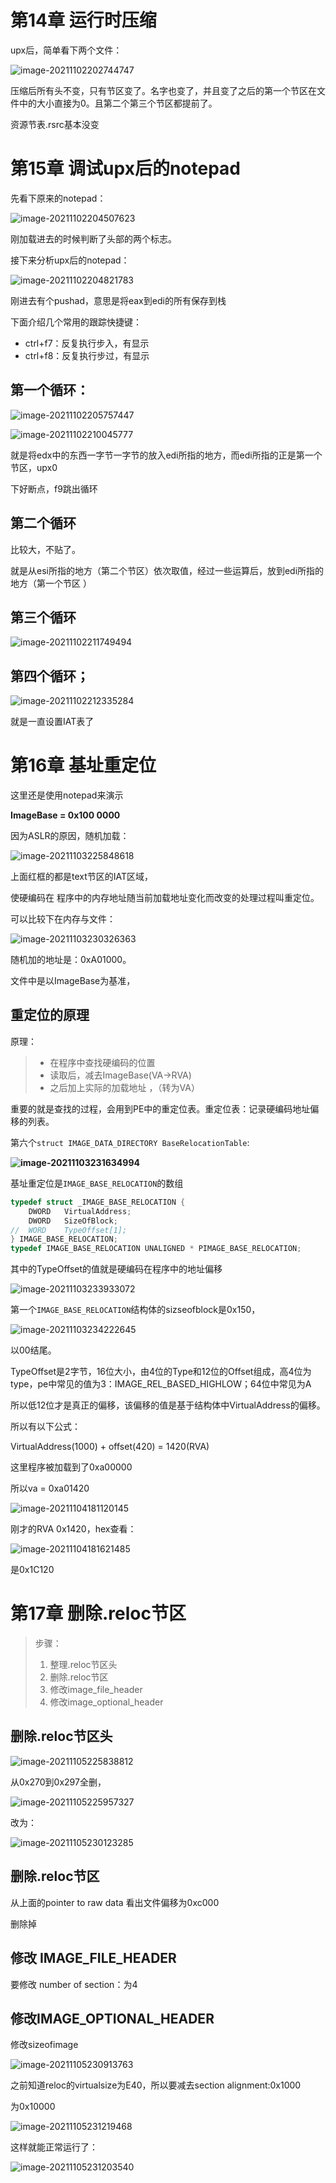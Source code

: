 # 第14章 运行时压缩



upx后，简单看下两个文件：

![image-20211102202744747](14/image-20211102202744747.png)

压缩后所有头不变，只有节区变了。名字也变了，并且变了之后的第一个节区在文件中的大小直接为0。且第二个第三个节区都提前了。

资源节表.rsrc基本没变

# 第15章 调试upx后的notepad

先看下原来的notepad：

![image-20211102204507623](14/image-20211102204507623.png)

刚加载进去的时候判断了头部的两个标志。

接下来分析upx后的notepad：

![image-20211102204821783](14/image-20211102204821783.png)

刚进去有个pushad，意思是将eax到edi的所有保存到栈

下面介绍几个常用的跟踪快捷键：

-   ctrl+f7：反复执行步入，有显示
-   ctrl+f8：反复执行步过，有显示

## 第一个循环：

![image-20211102205757447](14/image-20211102205757447.png)

![image-20211102210045777](14/image-20211102210045777.png)

就是将edx中的东西一字节一字节的放入edi所指的地方，而edi所指的正是第一个节区，upx0

下好断点，f9跳出循环

## 第二个循环

比较大，不贴了。

就是从esi所指的地方（第二个节区）依次取值，经过一些运算后，放到edi所指的地方（第一个节区 ）

## 第三个循环

![image-20211102211749494](14/image-20211102211749494.png)



## 第四个循环；

![image-20211102212335284](14/image-20211102212335284.png)

就是一直设置IAT表了

# 第16章 基址重定位

这里还是使用notepad来演示

**ImageBase = 0x100 0000**

因为ASLR的原因，随机加载：

![image-20211103225848618](14/image-20211103225848618.png)

上面红框的都是text节区的IAT区域，



使硬编码在 程序中的内存地址随当前加载地址变化而改变的处理过程叫重定位。

可以比较下在内存与文件：

![image-20211103230326363](14/image-20211103230326363.png)

随机加的地址是：0xA01000。

文件中是以ImageBase为基准，



## 重定位的原理

原理：

>   -   在程序中查找硬编码的位置
>   -   读取后，减去ImageBase(VA->RVA)
>   -   之后加上实际的加载地址 ，（转为VA）

重要的就是查找的过程，会用到PE中的重定位表。重定位表：记录硬编码地址偏移的列表。



第六个`struct IMAGE_DATA_DIRECTORY BaseRelocationTable`:

**![image-20211103231634994](14/image-20211103231634994.png)**

基址重定位是`IMAGE_BASE_RELOCATION`的数组

```c
typedef struct _IMAGE_BASE_RELOCATION {
    DWORD   VirtualAddress;
    DWORD   SizeOfBlock;
//  WORD    TypeOffset[1];
} IMAGE_BASE_RELOCATION;
typedef IMAGE_BASE_RELOCATION UNALIGNED * PIMAGE_BASE_RELOCATION;
```

其中的TypeOffset的值就是硬编码在程序中的地址偏移

![image-20211103233933072](14/image-20211103233933072.png)

第一个`IMAGE_BASE_RELOCATION`结构体的sizseofblock是0x150，

![image-20211103234222645](14/image-20211103234222645.png)

以00结尾。

TypeOffset是2字节，16位大小，由4位的Type和12位的Offset组成，高4位为type，pe中常见的值为3：IMAGE_REL_BASED_HIGHLOW；64位中常见为A

所以低12位才是真正的偏移，该偏移的值是基于结构体中VirtualAddress的偏移。

所以有以下公式：

VirtualAddress(1000) + offset(420) = 1420(RVA)

这里程序被加载到了0xa00000

所以va = 0xa01420

![image-20211104181120145](14/image-20211104181120145.png)

刚才的RVA 0x1420，hex查看：

![image-20211104181621485](14/image-20211104181621485.png)

是0x1C120





# 第17章 删除.reloc节区

>   步骤：
>
>   1.  整理.reloc节区头
>   2.  删除.reloc节区
>   3.  修改image_file_header
>   4.  修改image_optional_header



## 删除.reloc节区头

![image-20211105225838812](14/image-20211105225838812.png)

从0x270到0x297全删，

![image-20211105225957327](14/image-20211105225957327.png)

改为：

![image-20211105230123285](14/image-20211105230123285.png)

## 删除.reloc节区

从上面的pointer to raw data 看出文件偏移为0xc000

删除掉

## 修改 IMAGE_FILE_HEADER

要修改 number of section：为4



## 修改IMAGE_OPTIONAL_HEADER

修改sizeofimage

![image-20211105230913763](14/image-20211105230913763.png)

之前知道reloc的virtualsize为E40，所以要减去section alignment:0x1000

为0x10000

![image-20211105231219468](14/image-20211105231219468.png)

这样就能正常运行了：

![image-20211105231203540](14/image-20211105231203540.png)
